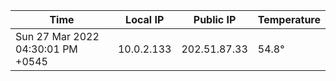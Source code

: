 | Time     | Local IP | Public IP | Temperature |
| ----------- | ----------- | ----------- | ----------- |
| Sun 27 Mar 2022 04:30:01 PM +0545      | 10.0.2.133     | 202.51.87.33  | 54.8° |
